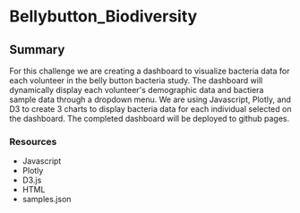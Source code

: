 # Bellybutton_Biodiversity

## Summary

For this challenge we are creating a dashboard to visualize bacteria data for each volunteer in the belly button bacteria study. The dashboard will dynamically display each volunteer's demographic data and bactiera sample data through a dropdown menu. We are using Javascript, Plotly, and D3 to create 3 charts to display bacteria data for each individual selected on the dashboard. The completed dashboard will be deployed to github pages.

### Resources
- Javascript
- Plotly
- D3.js
- HTML
- samples.json
